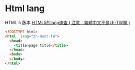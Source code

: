 # Html lang
HTML 5 版本
[HTML5的lang速查 ( 注意：繁體中文不是zh-TW喔 )](https://vector.cool/html5%E7%9A%84lang%E9%80%9F%E6%9F%A5-%E6%B3%A8%E6%84%8F%EF%BC%9A%E7%B9%81%E9%AB%94%E4%B8%AD%E6%96%87%E4%B8%8D%E6%98%AFzh-tw%E5%96%94/)

```html
<!DOCTYPE html> 
<html  lang="zh-Hant-TW">
  <head>
    <title>page title</title>
  </head> 
  <body>
  </body>
</html>
```

